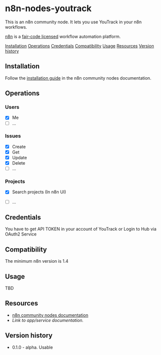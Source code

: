 # n8n-nodes-youtrack

This is an n8n community node. It lets you use YouTrack in your n8n workflows.

[n8n](https://n8n.io/) is a [fair-code licensed](https://docs.n8n.io/reference/license/) workflow automation platform.

[Installation](#installation)
[Operations](#operations)
[Credentials](#credentials)  <!-- delete if no auth needed -->
[Compatibility](#compatibility)
[Usage](#usage)  <!-- delete if not using this section -->
[Resources](#resources)
[Version history](#version-history)  <!-- delete if not using this section -->

## Installation

Follow the [installation guide](https://docs.n8n.io/integrations/community-nodes/installation/) in the n8n community nodes documentation.

## Operations

### Users

- [x] Me
- [ ] ...

### Issues

- [x] Create
- [x] Get
- [x] Update
- [x] Delete
- [ ] ...

### Projects

- [x] Search projects (In n8n UI)
- [ ] ...


## Credentials

You have to get API TOKEN in your account of YouTrack or Login to Hub via OAuth2 Service

## Compatibility

The minimum n8n version is 1.4

## Usage

TBD

## Resources

* [n8n community nodes documentation](https://docs.n8n.io/integrations/community-nodes/)
* _Link to app/service documentation._

## Version history

* 0.1.0 - alpha. Usable
